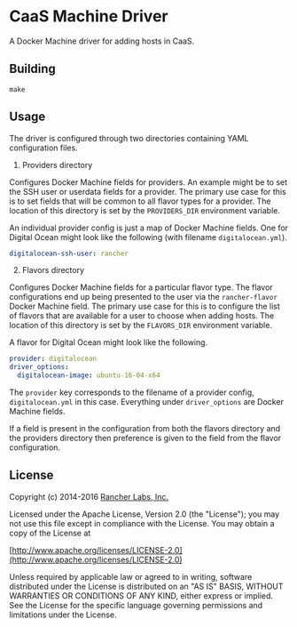 CaaS Machine Driver
========

A Docker Machine driver for adding hosts in CaaS.

## Building

`make`


## Usage

The driver is configured through two directories containing YAML configuration files.

1. Providers directory

Configures Docker Machine fields for providers. An example might be to set the SSH user or userdata fields for a provider. The primary use case for this is to set fields that will be common to all flavor types for a provider. The location of this directory is set by the `PROVIDERS_DIR` environment variable.

An individual provider config is just a map of Docker Machine fields. One for Digital Ocean might look like the following (with filename `digitalocean.yml`).

```yaml
digitalocean-ssh-user: rancher
```

2. Flavors directory

Configures Docker Machine fields for a particular flavor type. The flavor configurations end up being presented to the user via the `rancher-flavor` Docker Machine field. The primary use case for this is to configure the list of flavors that are available for a user to choose when adding hosts. The location of this directory is set by the `FLAVORS_DIR` environment variable.

A flavor for Digital Ocean might look like the following.

```yaml
provider: digitalocean
driver_options:
  digitalocean-image: ubuntu-16-04-x64
```

The `provider` key corresponds to the filename of a provider config, `digitalocean.yml` in this case. Everything under `driver_options` are Docker Machine fields.

If a field is present in the configuration from both the flavors directory and the providers directory then preference is given to the field from the flavor configuration.

## License
Copyright (c) 2014-2016 [Rancher Labs, Inc.](http://rancher.com)

Licensed under the Apache License, Version 2.0 (the "License");
you may not use this file except in compliance with the License.
You may obtain a copy of the License at

[http://www.apache.org/licenses/LICENSE-2.0](http://www.apache.org/licenses/LICENSE-2.0)

Unless required by applicable law or agreed to in writing, software
distributed under the License is distributed on an "AS IS" BASIS,
WITHOUT WARRANTIES OR CONDITIONS OF ANY KIND, either express or implied.
See the License for the specific language governing permissions and
limitations under the License.
